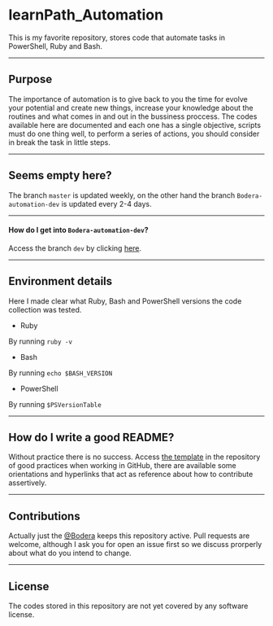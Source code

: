# learnPath_Automation
This is my favorite repository, stores code that automate tasks in PowerShell, Ruby and Bash.  

 ___
## Purpose
The importance of automation is to give back to you the time for evolve your potential and create new things, increase your knowledge about the routines and what comes in and out in the bussiness proccess. The codes available here are documented and each one has a single objective, scripts must do one thing well, to perform a series of actions, you should consider in break the task in little steps.

 ___
## Seems empty here? 
The branch `master` is updated weekly, on the other hand the branch `Bodera-automation-dev` is updated every 2-4 days.  

 ___
#### How do I get into `Bodera-automation-dev`?
Access the branch `dev` by clicking [here](https://github.com/Bodera/learnPath_Automation/tree/Bodera-automation-dev).  

 ___
## Environment details
Here I made clear what Ruby, Bash and PowerShell versions the code collection was tested.
* Ruby  

By running `ruby -v`  

* Bash  

By running `echo $BASH_VERSION`  

* PowerShell  

By running `$PSVersionTable`  

 ___
## How do I write a good README?
Without practice there is no success. Access [the template](https://github.com/Bodera/goodPractices_Github/blob/master/contributing-the-right-way/essence-of-good-readmes.md) in the repository of good practices when working in GitHub, there are available some orientations and hyperlinks that act as reference about how to contribute assertively.  

 ___
## Contributions
Actually just the [@Bodera](https://github.com/Bodera) keeps this repository active. Pull requests are welcome, although I ask you for open an issue first so we discuss prorperly about what do you intend to change.  

 ___
## License
The codes stored in this repository are not yet covered by any software license.
